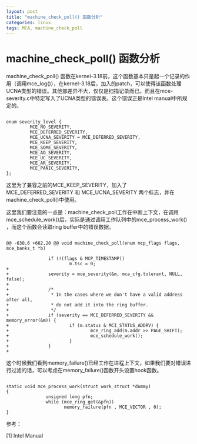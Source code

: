```yaml
---
layout: post
title: "machine_check_poll() 函数分析"
categories: linux
tags: MCA, machine_check_poll
---
```

machine_check_poll() 函数分析
==========================
machine_check_poll() 函数在kernel-3.18前，这个函数基本只是起一个记录的作用（调用mce_log()），在kernel-3.18后，加入的patch，可以使得该函数处理UCNA类型的错误。其他部差异不大，仅仅是扫描记录而已。而且在mce-severity.c中特定写入了UCNA类型的错误表。这个错误正是Intel manual中所规定的。

<pre><code>
enum severity_level {
         MCE_NO_SEVERITY,
         MCE_DEFERRED_SEVERITY,
         MCE_UCNA_SEVERITY = MCE_DEFERRED_SEVERITY,
         MCE_KEEP_SEVERITY,
         MCE_SOME_SEVERITY,
         MCE_AO_SEVERITY,
         MCE_UC_SEVERITY,
         MCE_AR_SEVERITY,
         MCE_PANIC_SEVERITY,
};
</code></pre>

这里为了兼容之前的MCE_KEEP_SEVERITY，加入了MCE_DEFERRED_SEVERITY 和 MCE_UCNA_SEVERITY 两个标志，并在machine_check_poll()中使用。

这里我们要注意的一点是：machine_check_poll工作在中断上下文，在调用mce_schedule_work()后，实际是通过调用工作队列中的mce_process_work() ，而这个函数会读取ring buffer中的错误数据。

<pre><code>
@@ -630,6 +662,20 @@ void machine_check_poll(enum mcp_flags flags, mce_banks_t *b)
 
                if (!(flags & MCP_TIMESTAMP))
                        m.tsc = 0;
+
+               severity = mce_severity(&m, mca_cfg.tolerant, NULL, false);
+
+               /*
+                * In the cases where we don't have a valid address after all,
+                * do not add it into the ring buffer.
+                */
+               if (severity == MCE_DEFERRED_SEVERITY && memory_error(&m)) {
+                       if (m.status & MCI_STATUS_ADDRV) {
+                               mce_ring_add(m.addr >> PAGE_SHIFT);
+                               mce_schedule_work();
+                       }
+               }
+
</code></pre>

这个时候我们看到memory_failure()已经工作在进程上下文，如果我们要对错误进行过滤的话，可以考虑在memory_failure()函数开头设置hook函数。

<pre><code>
static void mce_process_work(struct work_struct *dummy)
{
               unsigned long pfn;
               while (mce_ring_get(&pfn))
                      memory_failure(pfn , MCE_VECTOR , 0);
}
</code></pre>

参考：

[1] Intel Manual

